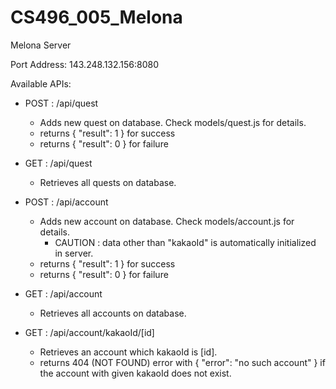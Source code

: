 # CS496_005_Melona

Melona Server

Port Address: 143.248.132.156:8080

Available APIs:
  - POST : /api/quest
     - Adds new quest on database. Check models/quest.js for details.
     - returns { "result": 1 } for success
     - returns { "result": 0 } for failure
                           
  - GET  : /api/quest
     - Retrieves all quests on database.
  
  - POST : /api/account                
     - Adds new account on database. Check models/account.js for details.
     	- CAUTION : data other than "kakaoId" is automatically initialized in server.
      - returns { "result": 1 } for success
     - returns { "result": 0 } for failure
  
  - GET  : /api/account 
     - Retrieves all accounts on database.
  
  - GET  : /api/account/kakaoId/[id]
     - Retrieves an account which kakaoId is [id].
     - returns 404 (NOT FOUND) error with { "error": "no such account" } if the account with given kakaoId does not exist.
